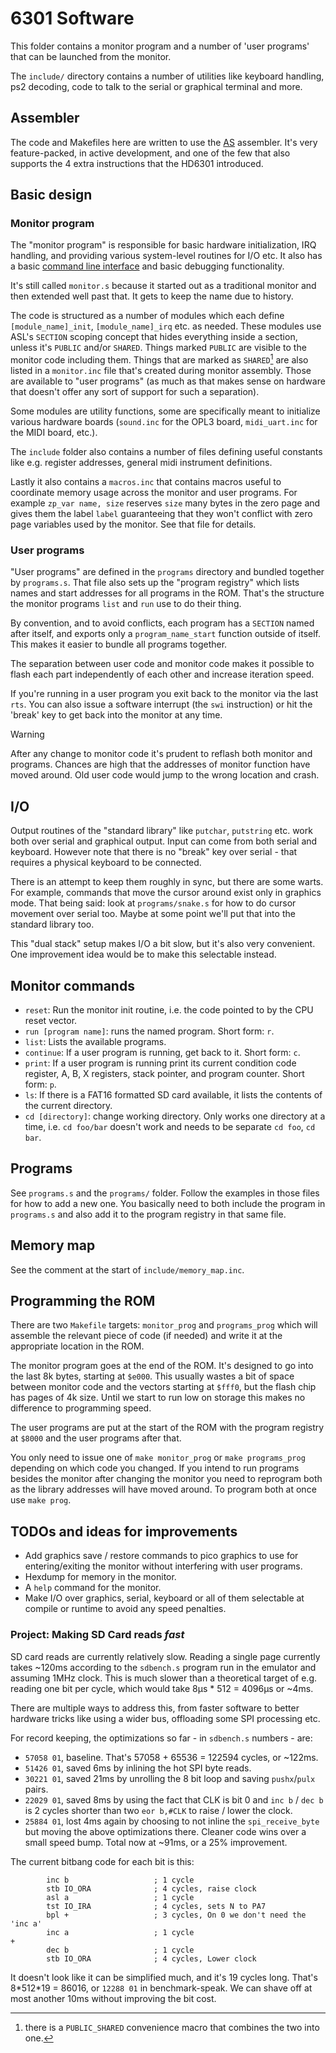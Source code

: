 # 6301 Software

This folder contains a monitor program and a number of 'user programs' that can
be launched from the monitor.

The `include/` directory contains a number of utilities like keyboard handling,
ps2 decoding, code to talk to the serial or graphical terminal and more.

## Assembler

The code and Makefiles here are written to use the
[AS](http://john.ccac.rwth-aachen.de:8000/as/) assembler. It's very
feature-packed, in active development, and one of the few that also supports the
4 extra instructions that the HD6301 introduced.

## Basic design

### Monitor program

The "monitor program" is responsible for basic hardware initialization, IRQ
handling, and providing various system-level routines for I/O etc. It also has
a basic [command line interface](#monitor-commands) and basic debugging functionality.

It's still called `monitor.s` because it started out as a traditional monitor
and then extended well past that. It gets to keep the name due to history.

The code is structured as a number of modules which each define
`[module_name]_init`, `[module_name]_irq` etc. as needed. These modules use
ASL's `SECTION` scoping concept that hides everything inside a section, unless
it's `PUBLIC` and/or `SHARED`. Things marked `PUBLIC` are visible to the monitor
code including them. Things that are marked as `SHARED`[^1] are also listed in a
`monitor.inc` file that's created during monitor assembly. Those are available
to "user programs" (as much as that makes sense on hardware that doesn't offer
any sort of support for such a separation).

Some modules are utility functions, some are specifically meant to initialize
various hardware boards (`sound.inc` for the OPL3 board, `midi_uart.inc` for the
MIDI board, etc.).

The `include` folder also contains a number of files defining useful constants
like e.g. register addresses, general midi instrument definitions.

Lastly it also contains a `macros.inc` that contains macros useful to coordinate
memory usage across the monitor and user programs. For example `zp_var name,
size` reserves `size` many bytes in the zero page and gives them the label
`label` guaranteeing that they won't conflict with zero page variables used by
the monitor. See that file for details.

[^1]: there is a `PUBLIC_SHARED` convenience macro that combines the two into
  one.

### User programs

"User programs" are defined in the `programs` directory and bundled together by
`programs.s`. That file also sets up the "program registry" which lists names
and start addresses for all programs in the ROM. That's the structure the
monitor programs `list` and `run` use to do their thing.

By convention, and to avoid conflicts, each program has a `SECTION` named after
itself, and exports only a `program_name_start` function outside of itself. This
makes it easier to bundle all programs together.

The separation between user code and monitor code makes it possible to flash
each part independently of each other and increase iteration speed.

If you're running in a user program you exit back to the monitor via the last
`rts`. You can also issue a software interrupt (the `swi` instruction) or hit
the 'break' key to get back into the monitor at any time.

> [!WARNING]
> After any change to monitor code it's prudent to reflash both monitor and
> programs. Chances are high that the addresses of monitor function have moved
> around. Old user code would jump to the wrong location and crash.

## I/O

Output routines of the "standard library" like `putchar`, `putstring` etc. work
both over serial and graphical output. Input can come from both serial and
keyboard. However note that there is no "break" key over serial - that requires
a physical keyboard to be connected.

There is an attempt to keep them roughly in sync, but there are some warts. For
example, commands that move the cursor around exist only in graphics mode. That
being said: look at `programs/snake.s` for how to do cursor movement over serial
too. Maybe at some point we'll put that into the standard library too.

This "dual stack" setup makes I/O a bit slow, but it's also very convenient. One improvement idea would be to make this selectable instead.

## Monitor commands

- `reset`: Run the monitor init routine, i.e. the code pointed to by the CPU
  reset vector.
- `run [program name]`: runs the named program. Short form: `r`.
- `list`: Lists the available programs.
- `continue`: If a user program is running, get back to it. Short form: `c`.
- `print`: If a user program is running print its current condition code
   register, A, B, X registers, stack pointer, and program counter. Short form: `p`.
- `ls`: If there is a FAT16 formatted SD card available, it lists the contents
  of the current directory.
- `cd [directory]`: change working directory. Only works one directory at a
  time, i.e. `cd foo/bar` doesn't work and needs to be separate `cd foo`, `cd
  bar`.

## Programs

See `programs.s` and the `programs/` folder. Follow the examples in those files
for how to add a new one. You basically need to both include the program in
`programs.s` and also add it to the program registry in that same file.

## Memory map

See the comment at the start of `include/memory_map.inc`.

## Programming the ROM

There are two `Makefile` targets: `monitor_prog` and `programs_prog` which will
assemble the relevant piece of code (if needed) and write it at the appropriate
location in the ROM.

The monitor program goes at the end of the ROM. It's designed to go into the
last 8k bytes, starting at `$e000`. This usually wastes a bit of space between
monitor code and the vectors starting at `$fff0`, but the flash chip has pages
of 4k size. Until we start to run low on storage this makes no difference to
programming speed.

The user programs are put at the start of the ROM with the program registry at
`$8000` and the user programs after that.

You only need to issue one of `make monitor_prog` or `make programs_prog`
depending on which code you changed. If you intend to run programs besides the
monitor after changing the monitor you need to reprogram both as the library
addresses will have moved around. To program both at once use `make prog`.

## TODOs and ideas for improvements

- Add graphics save / restore commands to pico graphics to use for
   entering/exiting the monitor without interfering with user programs.
- Hexdump for memory in the monitor.
- A `help` command for the monitor.
- Make I/O over graphics, serial, keyboard or all of them selectable at compile
  or runtime to avoid any speed penalties.

### Project: Making SD Card reads *fast*

SD card reads are currently relatively slow. Reading a single page currently
takes ~120ms according to the `sdbench.s` program run in the emulator and
assuming 1MHz clock. This is much slower than a theoretical target of
e.g. reading one bit per cycle, which would take 8µs * 512 = 4096µs or ~4ms.

There are multiple ways to address this, from faster software to better hardware
tricks like using a wider bus, offloading some SPI processing etc.

For record keeping, the optimizations so far - in `sdbench.s` numbers - are:

- `57058 01`, baseline. That's 57058 + 65536 = 122594 cycles, or ~122ms.
- `51426 01`, saved 6ms by inlining the hot SPI byte reads.
- `30221 01`, saved 21ms by unrolling the 8 bit loop and saving `pushx`/`pulx`
  pairs.
- `22029 01`, saved 8ms by using the fact that CLK is bit 0 and `inc b` / `dec
  b` is 2 cycles shorter than two `eor b,#CLK` to raise / lower the clock.
- `25884 01`, lost 4ms again by choosing to not inline the `spi_receive_byte`
  but moving the above optimizations there. Cleaner code wins over a small speed
  bump. Total now at ~91ms, or a 25% improvement.

The current bitbang code for each bit is this:
```
        inc b                   ; 1 cycle
        stb IO_ORA              ; 4 cycles, raise clock
        asl a                   ; 1 cycle
        tst IO_IRA              ; 4 cycles, sets N to PA7
        bpl +                   ; 3 cycles, On 0 we don't need the 'inc a'
        inc a                   ; 1 cycle
+
        dec b                   ; 1 cycle
        stb IO_ORA              ; 4 cycles, Lower clock
```

It doesn't look like it can be simplified much, and it's 19 cycles long. That's
8\*512\*19 = 86016, or `12288 01` in benchmark-speak. We can shave off at most
another 10ms without improving the bit cost.
